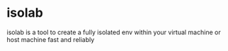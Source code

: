 # isolab
isolab is a tool to create a fully isolated env within your virtual machine or host machine fast and reliably 
